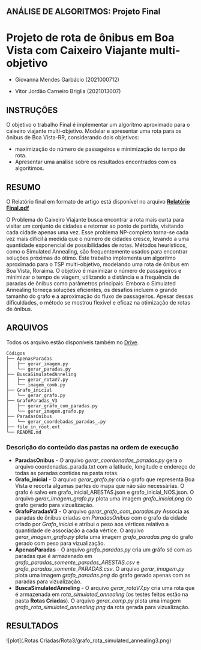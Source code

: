 ## ANÁLISE DE ALGORITMOS: Projeto Final
# Projeto de rota de ônibus em Boa Vista com Caixeiro Viajante multi-objetivo 
- Giovanna Mendes Garbácio (2021000712)

- Vitor Jordão Carneiro Briglia (2021013007)

## INSTRUÇÕES

O objetivo o trabalho Final é implementar um algoritmo aproximado para o caixeiro viajante multi-objetivo. Modelar e apresentar uma rota para os ônibus de Boa Vista-RR, considerando dois objetivos:
  - maximização do número de passageiros e minimização do tempo de rota.
  - Apresentar uma análise sobre os resultados encontrados com os algoritimos.

## RESUMO

O Relatório final em formato de artigo está disponível no arquivo [**Relatório Final.pdf**](link)

O Problema do Caixeiro Viajante busca encontrar a rota mais curta para visitar um conjunto de cidades e retornar ao ponto de partida, visitando cada cidade apenas uma vez. Esse problema NP-completo torna-se cada vez mais difícil à medida que o número de cidades cresce, levando a uma quantidade exponencial de possibilidades de rotas. Métodos heurísticos, como o Simulated Annealing, são frequentemente usados para encontrar soluções próximas do ótimo. Este trabalho implementa um algoritmo aproximado para o TSP multi-objetivo, modelando uma rota de ônibus em Boa Vista, Roraima. O objetivo é maximizar o número de passageiros e minimizar o tempo de viagem, utilizando a distância e a frequência de paradas de ônibus como parâmetros principais. Embora o Simulated Annealing forneça soluções eficientes, os desafios incluem o grande tamanho do grafo e a aproximação do fluxo de passageiros. Apesar dessas dificuldades, o método se mostrou flexível e eficaz na otimização de rotas de ônibus.

## ARQUIVOS
Todos os arquivo estão disponíveis também no [Drive](https://drive.google.com/file/d/1GmV2061WRlb2x7nmpLR9fZVYjcnMV-x7/view).

```
Códigos
├── ApenasParadas
│   ├── gerar_imagem.py
│   └── gerar_paradas.py
├── BuscaSimulatedAnneling
│   ├── gerar_rotaV7.py
│   └── imagem_comb.py
├── Grafo_inicial
│   └── gerar_grafo.py
├── GrafoParadas_V3
│   ├── gerar_grafo_com_paradas.py
│   └── gerar_imagem.grafo.py
├── ParadasOnibus
│   └── gerar_coordebadas_paradas_.py
├── file_in_root.ext
└── README.md
```

### Descrição do conteúdo das pastas na ordem de execução
* **ParadasOnibus** - O arquivo *gerar_coordenadas_paradas.py* gera o arquivo coordenadas_parada.txt com a latitude, longitude e endereço de todas as paradas contidas na pasta rotas.
* **Grafo_inicial** - O arquivo *gerar_grafo.py* cria o grafo que representa Boa Vista e recorta algumas partes do mapa que não são necessárias. O grafo é salvo em grafo_inicial_ARESTAS.json e grafo_inicial_NOS.json. O arquivo *gerar_imagem_grafo.py* plota uma imagem *grafo_inicial.png* do grafo gerado para vizualização.
* **GrafoParadasV3** - O arquivo *gerar_grafo_com_paradas.py* Associa as paradas de ônibus criadas em *ParadasOnibus* com o grafo da cidade criado por *Grafo_inicial* e atribui o peso aos vértices relativo a quantidade de associação a cada vértice. O arquivo *gerar_imagem_grafo.py* plota uma imagem *grafo_paradas.png* do grafo gerado com peso para vizualização.
* **ApenasParadas** - O arquivo *grafo_paradas.py* cria um gráfo só com as paradas que é armazenado em *grafo_paradas_somente_paradas_ARESTAS.csv* e *grafo_paradas_somente_PARADAS.csv*. O arquivo *gerar_imagem.py* plota uma imagem *grafo_paradas.png* do grafo gerado apenas com as paradas para vizualização.
* **BuscaSimulatedAnneling** - O arquivo *gerar_rotaV7.py* cria uma rota que é armazenada em *rota_simulated_annealing* (os testes feitos estão na pasta **Rotas Criadas**). O arquivo *gerar_comp.py* plota uma imagem *grafo_rota_simulated_annealing.png* da rota gerada para vizualização.

## RESULTADOS

![plot](.Rotas Criadas/Rota3/grafo_rota_simulated_annealing3.png)